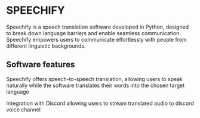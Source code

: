
# SPEECHIFY

Speechify is a speech translation software developed in Python, designed to break down language barriers and enable seamless communication. Speechify empowers users to communicate effortlessly with people from different linguistic backgrounds.

## Software features

Speechify offers speech-to-speech translation, allowing users to speak naturally while the software translates their words into the chosen target language

Integration with Discord allowing users to stream translated audio to discord voice channel
